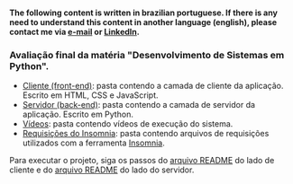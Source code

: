 #### The following content is written in brazilian portuguese. If there is any need to understand this content in another language (english), please contact me via [e-mail](mailto:nicolascunha17@gmai.com) or [LinkedIn](https://www.linkedin.com/in/nicolasfcunha/).

### Avaliação final da matéria "Desenvolvimento de Sistemas em Python".

- [Cliente (front-end)](client): pasta contendo a camada de cliente da aplicação. Escrito em HTML, CSS e JavaScript.
- [Servidor (back-end)](server): pasta contendo a camada de servidor da aplicação. Escrito em Python.
- [Vídeos](videos): pasta contendo vídeos de execução do sistema.
- [Requisições do Insomnia](insomnia-requests): pasta contendo arquivos de requisições utilizados com a ferramenta [Insomnia](https://insomnia.rest/).

Para executar o projeto, siga os passos do [arquivo README](client/README.md) do lado de cliente e do [arquivo README](server/README.md) do lado do servidor.